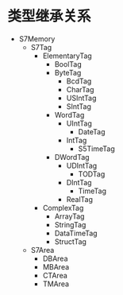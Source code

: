 # 类型继承关系

* S7Memory
  * S7Tag
    * ElementaryTag
      * BoolTag
      * ByteTag
        * BcdTag
        * CharTag
        * USIntTag
        * SIntTag
      * WordTag
        * UIntTag
          * DateTag
        * IntTag
          * S5TimeTag
      * DWordTag
        * UDIntTag
          * TODTag
        * DIntTag
          * TimeTag
        * RealTag
    * ComplexTag
      * ArrayTag
      * StringTag
      * DataTimeTag
      * StructTag
  * S7Area
    * DBArea
    * MBArea
    * CTArea
    * TMArea
